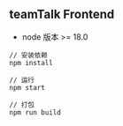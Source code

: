 ## teamTalk Frontend

- node 版本 >= 18.0

```shell
// 安装依赖
npm install

// 运行
npm start

// 打包
npm run build

```
